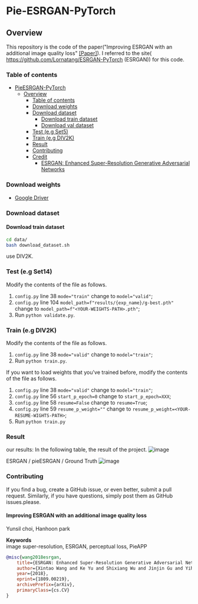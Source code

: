 # Pie-ESRGAN-PyTorch

## Overview

This repository is the code of the paper("Improving ESRGAN with an additional image quality loss" [[Paper]]()).
I referred to the site( https://github.com/Lornatang/ESRGAN-PyTorch (ESRGAN)) for this code.

### Table of contents

- [PieESRGAN-PyTorch](#pie-esrgan-pytorch)
    - [Overview](#overview)
        - [Table of contents](#table-of-contents)
        - [Download weights](#download-weights)
        - [Download dataset](#download-dataset)
            - [Download train dataset](#download-train-dataset)
            - [Download val dataset](#download-val-dataset)
        - [Test (e.g Set5)](#test-eg-set5)
        - [Train (e.g DIV2K)](#train-eg-div2k)
        - [Result](#result)
        - [Contributing](#contributing)
        - [Credit](#credit)
            - [ESRGAN: Enhanced Super-Resolution Generative Adversarial Networks](#esrgan-enhanced-super-resolution-generative-adversarial-networks)

### Download weights

- [Google Driver](https://drive.google.com/file/d/1SBxMk3ofuA217MaNhN71buf94aMDvH7a/view?usp=sharing)


### Download dataset

#### Download train dataset

```bash
cd data/
bash download_dataset.sh
```
use DIV2K.

### Test (e.g Set14)

Modify the contents of the file as follows.

1. `config.py` line 38 `mode="train"` change to `model="valid"`;
2. `config.py` line 104 `model_path=f"results/{exp_name}/g-best.pth"` change to `model_path=f"<YOUR-WEIGHTS-PATH>.pth"`;
3. Run `python validate.py`.

### Train (e.g DIV2K)

Modify the contents of the file as follows.

1. `config.py` line 38 `mode="valid"` change to `model="train"`;
2. Run `python train.py`.

If you want to load weights that you've trained before, modify the contents of the file as follows.

1. `config.py` line 38 `mode="valid"` change to `model="train"`;
2. `config.py` line 56 `start_p_epoch=0` change to `start_p_epoch=XXX`;
3. `config.py` line 58 `resume=False` change to `resume=True`;
4. `config.py` line 59 `resume_p_weight=""` change to `resume_p_weight=<YOUR-RESUME-WIGHTS-PATH>`;
5. Run `python train.py`

### Result


our results: []()
In the following table, the result of the project.
![image](https://user-images.githubusercontent.com/73474866/155973907-c7575c53-8506-4a03-b065-5d3d7faf5441.png)

 ESRGAN / pieESRGAN / Ground Truth
![image](https://user-images.githubusercontent.com/73474866/156099302-63eaf7c7-7f0b-4b0c-af44-e835d2311767.png)


### Contributing

If you find a bug, create a GitHub issue, or even better, submit a pull request. Similarly, if you have questions,
simply post them as GitHub issues.please.


#### Improving ESRGAN with an additional image quality loss

Yunsil choi, Hanhoon park <br>

**Keywords** <br>
image super-resolution, ESRGAN, perceptual loss, PieAPP
```bibtex
@misc{wang2018esrgan,
    title={ESRGAN: Enhanced Super-Resolution Generative Adversarial Networks},
    author={Xintao Wang and Ke Yu and Shixiang Wu and Jinjin Gu and Yihao Liu and Chao Dong and Chen Change Loy and Yu Qiao and Xiaoou Tang},
    year={2018},
    eprint={1809.00219},
    archivePrefix={arXiv},
    primaryClass={cs.CV}
}
```
